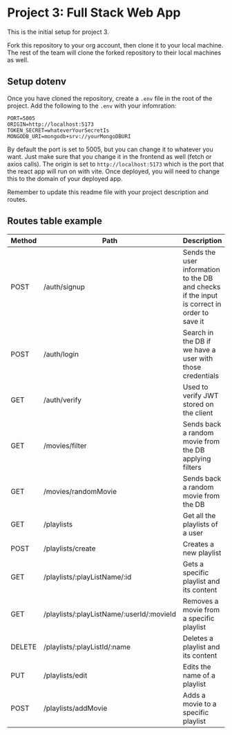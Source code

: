 # Project 3: Full Stack Web App

This is the initial setup for project 3.

Fork this repository to your org account, then clone it to your local machine.
The rest of the team will clone the forked repository to their local machines as well.

## Setup dotenv
Once you have cloned the repository, create a `.env` file in the root of the project.
Add the following to the `.env` with your infomration:
```
PORT=5005
ORIGIN=http://localhost:5173
TOKEN_SECRET=whateverYourSecretIs
MONGODB_URI=mongodb+srv://yourMongoDBURI
```
By default the port is set to 5005, but you can change it to whatever you want. Just make sure that you change it in the frontend as well (fetch or axios calls).
The origin is set to `http://localhost:5173` which is the port that the react app will run on with vite. Once deployed, you will need to change this to the domain of your deployed app.

Remember to update this readme file with your project description and routes.

## Routes table example

| Method | Path | Description |
|--------|------|-------------|
| POST | /auth/signup | Sends the user information to the DB and checks if the input is correct in order to save it |
| POST | /auth/login | Search in the DB if we have a user with those credentials|
| GET | /auth/verify | Used to verify JWT stored on the client|
| GET | /movies/filter | Sends back a random movie from the DB applying filters |
| GET | /movies/randomMovie | Sends back a random movie from the DB |
| GET | /playlists | Get all the playlists of a user |
| POST | /playlists/create | Creates a new playlist|
| GET | /playlists/:playListName/:id | Gets a specific playlist and its content|
| GET | /playlists/:playListName/:userId/:movieId | Removes a movie from a specific playlist |
| DELETE | /playlists/:playListId/:name | Deletes a playlist and its content |
| PUT | /playlists/edit | Edits the name of a playlist |
| POST | /playlists/addMovie | Adds a movie to a specific playlist |